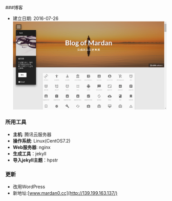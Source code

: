 ###博客
- 建立日期: 2016-07-26
![image](https://github.com/mardan00/Blog/blob/master/images/reduce.png)


### 所用工具
- **主机**: 腾讯云服务器
- **操作系统**: Linux(CentOS7.2)
- **Web服务器**: nginx
- **生成工具**：jekyll
- **导入jekyll主题**：hpstr

### 更新
- 改用WordPress
- 新地址:[www.mardan0.cc](http://139.199.163.137/)
